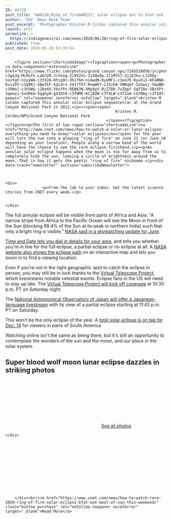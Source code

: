 ```yaml
---
ID: 80728
post_title: '&#8216;Ring of fire&#8217; solar eclipse set to blot out (most of) the sun this weekend'
author: 'IGV- News Desk Team'
post_excerpt: 'Photographer Kristen M Caldon captured this annular solar eclipse sequence at the Grand Canyon National Park in 2012. Kristen M. Caldon/NPS/Grand Canyon National Park The first of two solar eclipses for the year will turn the sun into a glowing "ring of fire" on June 21 (or June 20 depending on your location). People along a&hellip;'
layout: post
permalink: >
  https://indiagoneviral.com/news/2020/06/20/ring-of-fire-solar-eclipse-set-to-blot-out-most-of-the-sun-this-weekend-3/80728/india-gone-viral/
published: true
post_date: 2020-06-20 02:39:54
---
```

<div data-component="lazyloadImages">
        
        
                                                        
                
                            
                        
                                        
                
        
        
        <figure section="shortcodeImage"><figcaption><span><p>Photographer <a data-component="externalLink" href="https://www.flickr.com/photos/grand_canyon_nps/7245516856/in/photolist-c3gaJq-MLMuYn-Lakn2R-JiYeog-2i9V2Vs-2i4Qw9p-2i1Mth7-2i1E2hu-L13XQy-nxvtgY-nzyyWA-c3fX2A-Htsq9c-dhif6m-ni4wdN-KyeMFi-c3eo7E-KyuFu1-KFaNN8-KvssD7-c3g9Rj-SBwTkF-Sqi4rx-2417fX7-RnwWhT-c2ZzhA-VNKqkF-SxUwxj-5maBN-c3VWnJ-c3n5Wy-j2beXU-YbsfPx-REW63N-XMyQy5-RjZ7Db-7vZbpf-SqfZAv-SBz5Pt-Sqewzi-SxUHkm-Sqghy8-g435h9-c3fWME-KCjBZW-c3fXLW-c3fZxm-cGrNAy-c3fZdY-peowiv" rel="noopener noreferrer nofollow" target="_blank">Kristen M Caldon captured this annular solar eclipse sequence</a> at the Grand Canyon National Park in 2012.</p></span><span>
                                                    Kristen M. Caldon/NPS/Grand Canyon National Park
                                                </span></figcaption></figure><p>The first of two <span section="shortcodeLink"><a href="http://www.cnet.com/news/how-to-watch-a-solar-or-lunar-eclipse-everything-you-need-to-know/">solar eclipses</a></span> for the year will turn the sun into a glowing "ring of fire" on June 21 (or June 20 depending on your location). People along a narrow band of the world will have the chance to see the rare eclipse firsthand.</p><p>An annular solar eclipse happens when the moon is too far away from us to completely hide the sun, leaving a circle of brightness around the moon. That is how it gets the poetic "ring of fire" nickname.</p><div data-track="newsletter" section="subscribeNewsletter">

                    
    
    <div>
                    <p>From the lab to your inbox. Get the latest science stories from CNET every week.</p>
        
        
    </div>
</div><p>The full annular eclipse will be visible from parts of Africa and Asia. "A narrow stripe from Africa to the Pacific Ocean will see the Moon in front of the Sun (blocking 99.4% of the Sun at its peak in northern India) such that only a bright ring is visible," <a data-component="externalLink" href="https://solarsystem.nasa.gov/whats-up-skywatching-tips-from-nasa/" rel="noopener noreferrer nofollow" target="_blank">NASA said in a skywatching update for June</a>. </p>

<p><a data-component="externalLink" href="https://www.timeanddate.com/eclipse/map/2020-june-21" rel="noopener noreferrer nofollow" target="_blank">Time and Date lets you dial in details for your area</a>, and tells you whether you're in line for the full eclipse, a partial eclipse or no eclipse at all. A <a data-component="externalLink" href="https://eclipse.gsfc.nasa.gov/SEgoogle/SEgoogle2001/SE2020Jun21Agoogle.html" rel="noopener noreferrer nofollow" target="_blank">NASA website also shows the eclipse path</a> on an interactive map and lets you zoom in to find a viewing location. </p><p>Even if you're not in the right geographic spot to catch the eclipse in person, you may still be in luck thanks to the <a data-component="externalLink" href="https://www.virtualtelescope.eu/" rel="noopener noreferrer nofollow" target="_blank">Virtual Telescope Project</a>, which livestreams notable celestial events. Eclipse fans in the US will need to stay up late. The <a data-component="externalLink" href="https://www.virtualtelescope.eu/2020/06/16/21-june-2020-solstice-annular-solar-eclipse-live-events-online/" rel="noopener noreferrer nofollow" target="_blank">Virtual Telescope Project will kick off coverage</a> at 10:30 p.m. PT on Saturday night. </p><p>The <a data-component="externalLink" href="https://www.nao.ac.jp/en/notice/20200621-partial-eclipse.html" rel="noopener noreferrer nofollow" target="_blank">National Astronomical Observatory of Japan will offer a Japanese-language livestream</a> with its view of a partial eclipse starting at 11:45 p.m. PT on Saturday.</p>
<p>This won't be the only eclipse of the year. A <a data-component="externalLink" href="https://eclipse.gsfc.nasa.gov/SEgoogle/SEgoogle2001/SE2020Dec14Tgoogle.html" rel="noopener noreferrer nofollow" target="_blank">total solar eclipse is on tap for Dec. 14</a> for viewers in parts of South America. </p><p>Watching online isn't the same as being there, but it's still an opportunity to contemplate the wonders of the sun and the moon, and our place in the solar system.</p><div data-component="moduleAssetTracker" data-track="embedGallery" section="shortcodeGallery">
        <h2>Super blood wolf moon lunar eclipse dazzles in striking photos</h2>
        <a href="http://www.cnet.com/pictures/super-blood-wolf-moon-lunar-eclipse-dazzles-in-striking-photos/"><svg><use aria-hidden="false" xlink:href="#media-gallery-icon"></use></svg><span>See all photos</span>
        </a>
        
    </div>



                    
        
        
                                    
                


        
        

        </div><br/><a href="https://www.cnet.com/news/how-to-watch-rare-2020-ring-of-fire-solar-eclipse-blot-out-most-of-sun-this-weekend/" class="button purchase" rel="nofollow noopener noreferrer" target="_blank">Read More</a>